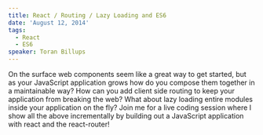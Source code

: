 ```yaml
---
title: React / Routing / Lazy Loading and ES6
date: 'August 12, 2014'
tags:
  - React
  - ES6
speaker: Toran Billups
---
```




On the surface web components seem like a great way to get started, but as your JavaScript application grows how do you compose them together in a maintainable way? How can you add client side routing to keep your application from breaking the web? What about lazy loading entire modules inside your application on the fly? Join me for a live coding session where I show all the above incrementally by building out a JavaScript application with react and the react-router!


